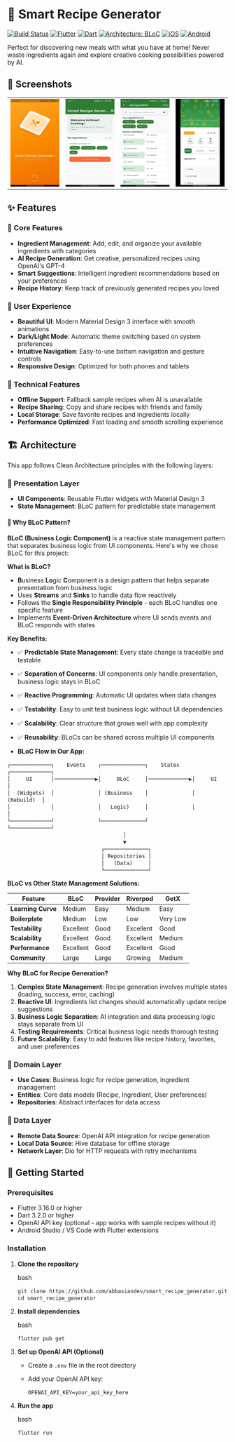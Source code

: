 🍳 Smart Recipe Generator
=========================

[![Build Status](https://img.shields.io/github/actions/workflow/status/abbasiandev/smart_recipe_generator/ci-cd.yml?branch=main&style=flat-square)](https://github.com/abbasiandev/smart_recipe_generator/actions) [![Flutter](https://img.shields.io/badge/Platform-Flutter-02569B?style=flat-square&logo=flutter)](https://flutter.dev/) [![Dart](https://img.shields.io/badge/Language-Dart-0175C2?style=flat-square&logo=dart)](https://dart.dev/) [![Architecture: BLoC](https://img.shields.io/badge/Architecture-BLoC-FF4081?style=flat-square&logo=bloc)](https://bloclibrary.dev/) [![iOS](https://img.shields.io/badge/Platform-iOS-000000?style=flat-square&logo=apple)](https://developer.apple.com/ios/) [![Android](https://img.shields.io/badge/Platform-Android-3DDC84?style=flat-square&logo=android)](https://developer.android.com/)

Perfect for discovering new meals with what you have at home! Never waste ingredients again and explore creative cooking possibilities powered by AI.

📸 Screenshots
--------------

<table align="center">
  <tr>
    <td align="center">
      <img src="assets/image/splash.png" alt="splash" width="200" height="200" />
    </td>
    <td align="center">
      <img src="assets/image/home.png" alt="home" width="200" height="200" />
    </td>
    <td align="center">
      <img src="assets/image/ingredient.png" alt="ingredient" width="200" height="200" />
    </td>
    <td align="center">
      <img src="assets/image/recipe.gif" alt="Recipe Details" width="200" height="200" style="object-fit: cover;" />
    </td>
  </tr>
</table>

✨ Features
----------

### 🥗 Core Features

-   **Ingredient Management**: Add, edit, and organize your available ingredients with categories
-   **AI Recipe Generation**: Get creative, personalized recipes using OpenAI's GPT-4
-   **Smart Suggestions**: Intelligent ingredient recommendations based on your preferences
-   **Recipe History**: Keep track of previously generated recipes you loved

### 🎨 User Experience

-   **Beautiful UI**: Modern Material Design 3 interface with smooth animations
-   **Dark/Light Mode**: Automatic theme switching based on system preferences
-   **Intuitive Navigation**: Easy-to-use bottom navigation and gesture controls
-   **Responsive Design**: Optimized for both phones and tablets

### 🔧 Technical Features

-   **Offline Support**: Fallback sample recipes when AI is unavailable
-   **Recipe Sharing**: Copy and share recipes with friends and family
-   **Local Storage**: Save favorite recipes and ingredients locally
-   **Performance Optimized**: Fast loading and smooth scrolling experience

🏗️ Architecture
----------------

This app follows Clean Architecture principles with the following layers:

### 📱 Presentation Layer

-   **UI Components**: Reusable Flutter widgets with Material Design 3
-   **State Management**: BLoC pattern for predictable state management

#### 🧩 Why BLoC Pattern?

**BLoC (Business Logic Component)** is a reactive state management pattern that separates business logic from UI components. Here's why we chose BLoC for this project:

**What is BLoC?**

-   **B**usiness **Lo**gic **C**omponent is a design pattern that helps separate presentation from business logic
-   Uses **Streams** and **Sinks** to handle data flow reactively
-   Follows the **Single Responsibility Principle** - each BLoC handles one specific feature
-   Implements **Event-Driven Architecture** where UI sends events and BLoC responds with states

**Key Benefits:**

-   ✅ **Predictable State Management**: Every state change is traceable and testable
-   ✅ **Separation of Concerns**: UI components only handle presentation, business logic stays in BLoC
-   ✅ **Reactive Programming**: Automatic UI updates when data changes
-   ✅ **Testability**: Easy to unit test business logic without UI dependencies
-   ✅ **Scalability**: Clear structure that grows well with app complexity
-   ✅ **Reusability**: BLoCs can be shared across multiple UI components

-   **BLoC Flow in Our App:**

```
┌─────────────┐    Events    ┌──────────────┐    States    ┌─────────────┐
│     UI      │─────────────▶│     BLoC     │─────────────▶│     UI      │
│  (Widgets)  │              │ (Business    │              │  (Rebuild)  │
│             │              │   Logic)     │              │             │
└─────────────┘              └──────────────┘              └─────────────┘
                                     │
                                     ▼
                              ┌──────────────┐
                              │ Repositories │
                              │   (Data)     │
                              └──────────────┘
```

**BLoC vs Other State Management Solutions:**

| Feature | BLoC | Provider | Riverpod | GetX |
| --- | --- | --- | --- | --- |
| **Learning Curve** | Medium | Easy | Medium | Easy |
| **Boilerplate** | Medium | Low | Low | Very Low |
| **Testability** | Excellent | Good | Excellent | Good |
| **Scalability** | Excellent | Good | Excellent | Medium |
| **Performance** | Excellent | Good | Excellent | Good |
| **Community** | Large | Large | Growing | Medium |

**Why BLoC for Recipe Generation?**

1.  **Complex State Management**: Recipe generation involves multiple states (loading, success, error, caching)
2.  **Reactive UI**: Ingredients list changes should automatically update recipe suggestions
3.  **Business Logic Separation**: AI integration and data processing logic stays separate from UI
4.  **Testing Requirements**: Critical business logic needs thorough testing
5.  **Future Scalability**: Easy to add features like recipe history, favorites, and user preferences

### 🧠 Domain Layer

-   **Use Cases**: Business logic for recipe generation, ingredient management
-   **Entities**: Core data models (Recipe, Ingredient, User preferences)
-   **Repositories**: Abstract interfaces for data access

### 💾 Data Layer

-   **Remote Data Source**: OpenAI API integration for recipe generation
-   **Local Data Source**: Hive database for offline storage
-   **Network Layer**: Dio for HTTP requests with retry mechanisms

🚀 Getting Started
------------------

### Prerequisites

-   Flutter 3.16.0 or higher
-   Dart 3.2.0 or higher
-   OpenAI API key (optional - app works with sample recipes without it)
-   Android Studio / VS Code with Flutter extensions

### Installation

1.  **Clone the repository**

    bash

    ```
    git clone https://github.com/abbasiandev/smart_recipe_generator.git
    cd smart_recipe_generator
    ```

2.  **Install dependencies**

    bash

    ```
    flutter pub get
    ```

3.  **Set up OpenAI API (Optional)**
    -   Create a `.env` file in the root directory
    -   Add your OpenAI API key:

        ```
        OPENAI_API_KEY=your_api_key_here
        ```

4.  **Run the app**

    bash

    ```
    flutter run
    ```
